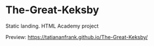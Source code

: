 # The-Great-Keksby
Static landing. HTML Academy project

Preview: https://tatiananfrank.github.io/The-Great-Keksby/
